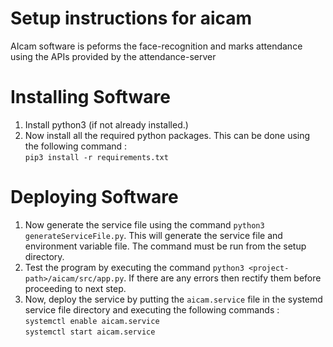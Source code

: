 # Setup instructions for aicam

AIcam software is peforms the face-recognition and marks attendance using the APIs provided by the attendance-server

# Installing Software

1. Install python3 (if not already installed.)
2. Now install all the required python packages. This can be done using the following command : <br>
`pip3 install -r requirements.txt`

# Deploying Software

1. Now generate the service file using the command `python3 generateServiceFile.py`. This will generate the service file and environment variable file. The command must be run from the setup directory.
2. Test the program by executing the command `python3 <project-path>/aicam/src/app.py`. If there are any errors then rectify them before proceeding to next step.
3. Now, deploy the service by putting the `aicam.service` file in the systemd service file directory and executing the following commands : <br>
`systemctl enable aicam.service` <br>
`systemctl start aicam.service`
